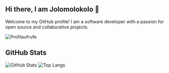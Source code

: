 ## Hi there, I am Jolomolokolo 👋

Welcome to my GitHub profile! I am a software developer with a passion for open source and collaborative projects.

![Profilaufrufe](https://komarev.com/ghpvc/?username=jolomolokolo)

## GitHub Stats

![GitHub Stats](https://github-readme-stats.vercel.app/api?username=jolomolokolo&show_icons=true&theme=radical)
![Top Langs](https://github-readme-stats.vercel.app/api/top-langs/?username=jolomolokolo&layout=compact)

<!-- ## GitHub Activity

![GitHub Activity Graph](https://activity-graph.herokuapp.com/graph?username=jolomolokolo&theme=dracula) -->








<!--
**Jolomolokolo/jolomolokolo** is a ✨ _special_ ✨ repository because its `README.md` (this file) appears on your GitHub profile.

Here are some ideas to get you started:

- 🔭 I’m currently working on ...
- 🌱 I’m currently learning ...
- 👯 I’m looking to collaborate on ...
- 🤔 I’m looking for help with ...
- 💬 Ask me about ...
- 📫 How to reach me: ...
- 😄 Pronouns: ...
- ⚡ Fun fact: ...
-->
